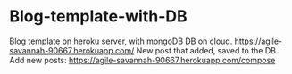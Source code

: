 # Blog-template-with-DB
Blog template on heroku server, with mongoDB DB on cloud.
https://agile-savannah-90667.herokuapp.com/
New post that added, saved to the DB.
Add new posts: https://agile-savannah-90667.herokuapp.com/compose
